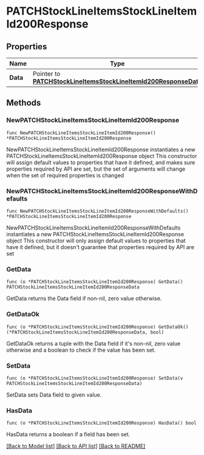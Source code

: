 # PATCHStockLineItemsStockLineItemId200Response

## Properties

Name | Type | Description | Notes
------------ | ------------- | ------------- | -------------
**Data** | Pointer to [**PATCHStockLineItemsStockLineItemId200ResponseData**](PATCHStockLineItemsStockLineItemId200ResponseData.md) |  | [optional] 

## Methods

### NewPATCHStockLineItemsStockLineItemId200Response

`func NewPATCHStockLineItemsStockLineItemId200Response() *PATCHStockLineItemsStockLineItemId200Response`

NewPATCHStockLineItemsStockLineItemId200Response instantiates a new PATCHStockLineItemsStockLineItemId200Response object
This constructor will assign default values to properties that have it defined,
and makes sure properties required by API are set, but the set of arguments
will change when the set of required properties is changed

### NewPATCHStockLineItemsStockLineItemId200ResponseWithDefaults

`func NewPATCHStockLineItemsStockLineItemId200ResponseWithDefaults() *PATCHStockLineItemsStockLineItemId200Response`

NewPATCHStockLineItemsStockLineItemId200ResponseWithDefaults instantiates a new PATCHStockLineItemsStockLineItemId200Response object
This constructor will only assign default values to properties that have it defined,
but it doesn't guarantee that properties required by API are set

### GetData

`func (o *PATCHStockLineItemsStockLineItemId200Response) GetData() PATCHStockLineItemsStockLineItemId200ResponseData`

GetData returns the Data field if non-nil, zero value otherwise.

### GetDataOk

`func (o *PATCHStockLineItemsStockLineItemId200Response) GetDataOk() (*PATCHStockLineItemsStockLineItemId200ResponseData, bool)`

GetDataOk returns a tuple with the Data field if it's non-nil, zero value otherwise
and a boolean to check if the value has been set.

### SetData

`func (o *PATCHStockLineItemsStockLineItemId200Response) SetData(v PATCHStockLineItemsStockLineItemId200ResponseData)`

SetData sets Data field to given value.

### HasData

`func (o *PATCHStockLineItemsStockLineItemId200Response) HasData() bool`

HasData returns a boolean if a field has been set.


[[Back to Model list]](../README.md#documentation-for-models) [[Back to API list]](../README.md#documentation-for-api-endpoints) [[Back to README]](../README.md)


